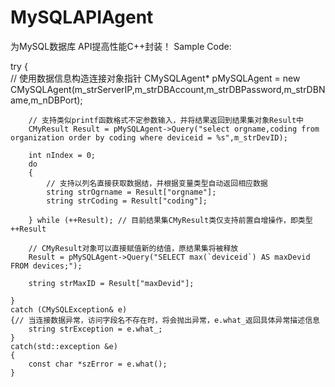# MySQLAPIAgent
为MySQL数据库 API提高性能C++封装！
Sample Code:

try
	{	
		// 使用数据信息构造连接对象指针
		CMySQLAgent* pMySQLAgent = new CMySQLAgent(m_strServerIP,m_strDBAccount,m_strDBPassword,m_strDBName,m_nDBPort);
		
		// 支持类似printf函数格式不定参数输入，并将结果返回到结果集对象Result中
		CMyResult Result = pMySQLAgent->Query("select orgname,coding from organization order by coding where deviceid = %s",m_strDevID);
		
		int nIndex = 0;
		do 
		{
			// 支持以列名直接获取数据结，并根据变量类型自动返回相应数据
			string strOgrname = Result["orgname"];
			string strCoding = Result["coding"];
			
		} while (++Result);	// 目前结果集CMyResult类仅支持前置自增操作，即类型++Result
		
		// CMyResult对象可以直接赋值新的结值，原结果集将被释放
		Result = pMySQLAgent->Query("SELECT max(`deviceid`) AS maxDevid FROM devices;");
		
		string strMaxID = Result["maxDevid"];
		
	}
	catch (CMySQLException& e)
	{// 当连接数据异常，访问字段名不存在时，将会抛出异常，e.what_返回具体异常描述信息
		string strException = e.what_;
	}
	catch(std::exception &e)
	{
		const char *szError = e.what();
	}
